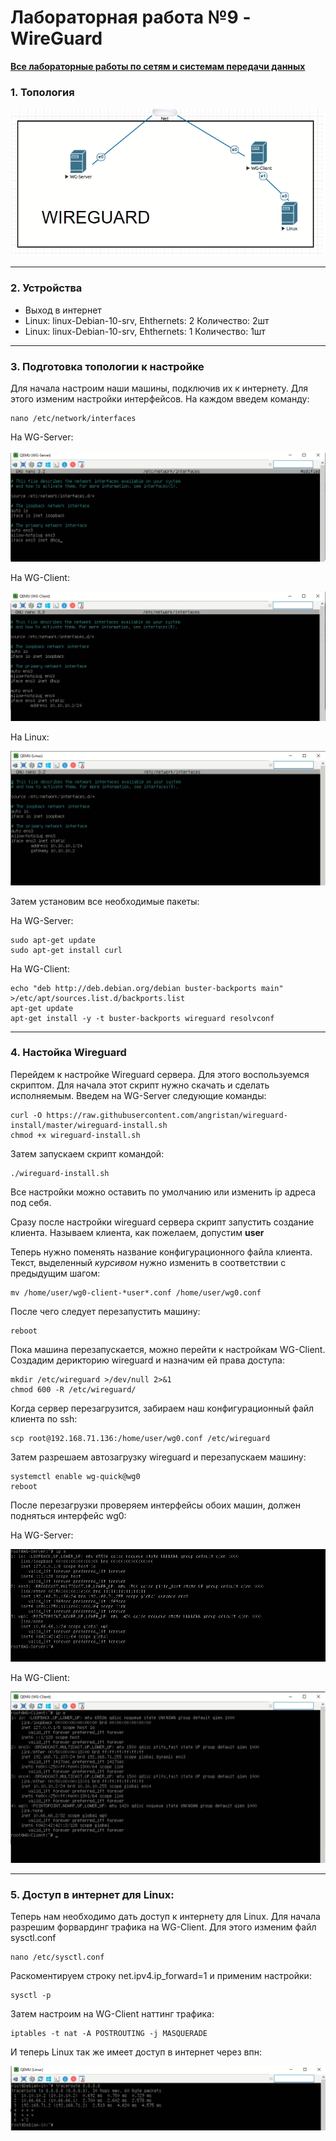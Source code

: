 # Лабораторная работа №9 - WireGuard

[**Все лабораторные работы по сетям и системам передачи данных**](./README.md)

### 1. Топология

![Топология](./image/wg_top.png)

***

### 2. Устройства

  - Выход в интернет
  - Linux: linux-Debian-10-srv, Ehthernets: 2 Количество: 2шт
  - Linux: linux-Debian-10-srv, Ehthernets: 1 Количество: 1шт
  
***
  
### 3. Подготовка топологии к настройке

Для начала настроим наши машины, подключив их к интернету. Для этого изменим настройки интерфейсов. На каждом введем команду:
  ```
  nano /etc/network/interfaces
  ```
  
  На WG-Server:
  
  ![int_srv](./image/wg_int_srv.png)
  
  На WG-Client:
  
  ![int_cl](./image/wg_int_cl.png)
  
  На Linux:
  
  ![int_linux](./image/wg_int_linux.png)
  
 Затем установим все необходимые пакеты:
 
  На WG-Server:
  
  ```
  sudo apt-get update
  sudo apt-get install curl
  ```
  
  На WG-Client:
  
  ```
  echo "deb http://deb.debian.org/debian buster-backports main" >/etc/apt/sources.list.d/backports.list
  apt-get update
  apt-get install -y -t buster-backports wireguard resolvconf
  ```
  
***
  
  ### 4. Настойка Wireguard
  
  Перейдем к настройке Wireguard сервера. Для этого воспользуемся скриптом. Для начала этот скрипт нужно скачать и сделать исполняемым. Введем на WG-Server следующие команды:
  
  ```
  curl -O https://raw.githubusercontent.com/angristan/wireguard-install/master/wireguard-install.sh
  chmod +x wireguard-install.sh
  ```
  
  Затем запускаем скрипт командой:
  
  ```
  ./wireguard-install.sh
  ```
  
  Все настройки можно оставить по умолчанию или изменить ip адреса под себя. 
  
  Сразу после настройки wireguard сервера скрипт запустить создание клиента. Называем клиента, как пожелаем, допустим **user**
  
  Теперь нужно поменять название конфигурационного файла клиента. Текст, выделенный *курсивом* нужно изменить в соответствии с предыдущим шагом:
  
  ```
  mv /home/user/wg0-client-*user*.conf /home/user/wg0.conf
  ```
  
  После чего следует перезапустить машину:
  
  ```
  reboot
  ```
  
  Пока машина перезапускается, можно перейти к настройкам WG-Client. Создадим дерикторию wireguard и назначим ей права доступа:
  
  ```
  mkdir /etc/wireguard >/dev/null 2>&1
  chmod 600 -R /etc/wireguard/
  ```
  
  Когда сервер перезагрузится, забираем наш конфигурационный файл клиента по ssh:
  
  ```
  scp root@192.168.71.136:/home/user/wg0.conf /etc/wireguard
  ```
  
  Затем разрешаем автозагрузку wireguard и перезапускаем машину:
  
  ```
  systemctl enable wg-quick@wg0
  reboot
  ```
  
  После перезагрузки проверяем интерфейсы обоих машин, должен подняться интерфейс wg0:
  
  На WG-Server:
  
  ![ip_srv](./image/wg_ip_srv.png)
  
  На WG-Client:
  
  ![ip_cl](./image/wg_ip_cl.png)
  
***

### 5. Доступ в интернет для Linux:

  Теперь нам необходимо дать доступ к интернету для Linux. Для начала разрешим форвардинг трафика на WG-Client. Для этого изменим файл sysctl.conf
  
  ```
  nano /etc/sysctl.conf
  ```
  
  Раскоментируем строку net.ipv4.ip_forward=1 и применим настройки:
  
  ```
  sysctl -p
  ```
  
  Затем настроим на WG-Client наттинг трафика:
  
  ```
  iptables -t nat -A POSTROUTING -j MASQUERADE
  ```
  
  И теперь Linux так же имеет доступ в интернет через впн:
  
  ![trace](./image/wg_trace.png)
